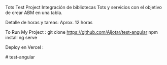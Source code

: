 Tots Test Project
Integración de bibliotecas Tots y servicios con el objetivo de crear ABM en una tabla.

Detalle de horas y tareas:
Aprox. 12 horas

To Run My Project :
git clone https://github.com/Aljotar/test-angular
npm install
ng serve

Deploy en Vercel :


#   t e s t - a n g u l a r  
 